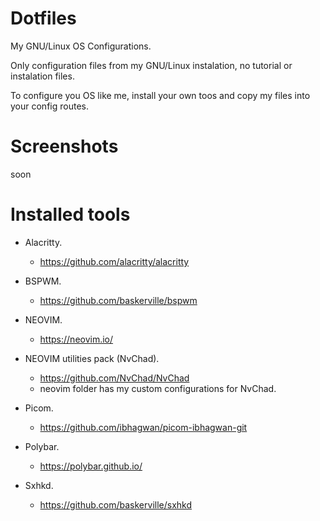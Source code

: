 # Dotfiles
My GNU/Linux OS Configurations.

Only configuration files from my GNU/Linux instalation, no tutorial or instalation files.

To configure you OS like me, install your own toos and copy my files into your config routes.

# Screenshots
soon

# Installed tools
- Alacritty.
    - https://github.com/alacritty/alacritty

- BSPWM.
    - https://github.com/baskerville/bspwm

- NEOVIM.
    - https://neovim.io/

- NEOVIM utilities pack (NvChad).
    - https://github.com/NvChad/NvChad
    - neovim folder has my custom configurations for NvChad.

- Picom.
    - https://github.com/ibhagwan/picom-ibhagwan-git

- Polybar.
    - https://polybar.github.io/

- Sxhkd.
    - https://github.com/baskerville/sxhkd

